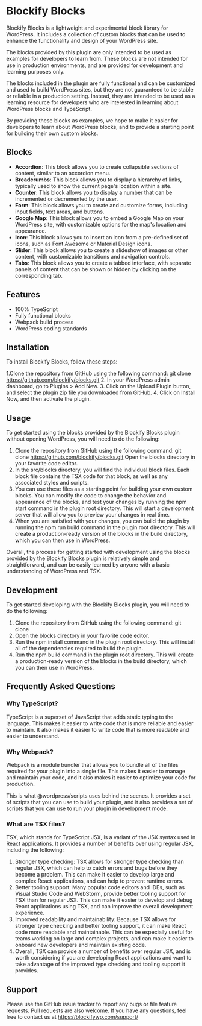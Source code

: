 # Blockify Blocks

Blockify Blocks is a lightweight and experimental block library for WordPress. It includes a collection of custom blocks
that can be used to enhance the functionality and design of your WordPress site.

The blocks provided by this plugin are only intended to be used as examples for developers to learn from. These blocks
are not intended for use in production environments, and are provided for development and learning purposes only.

The blocks included in the plugin are fully functional and can be customized and used to build WordPress sites, but they
are not guaranteed to be stable or reliable in a production setting. Instead, they are intended to be used as a learning
resource for developers who are interested in learning about WordPress blocks and TypeScript.

By providing these blocks as examples, we hope to make it easier for developers to learn about WordPress blocks, and to
provide a starting point for building their own custom blocks.

## Blocks

- **Accordion**: This block allows you to create collapsible sections of content, similar to an accordion menu.
- **Breadcrumbs**: This block allows you to display a hierarchy of links, typically used to show the current page's location within a site.
- **Counter**: This block allows you to display a number that can be incremented or decremented by the user.
- **Form**: This block allows you to create and customize forms, including input fields, text areas, and buttons.
- **Google Map**: This block allows you to embed a Google Map on your WordPress site, with customizable options for the map's location and appearance.
- **Icon**: This block allows you to insert an icon from a pre-defined set of icons, such as Font Awesome or Material Design icons.
- **Slider**: This block allows you to create a slideshow of images or other content, with customizable transitions and navigation controls.
- **Tabs**: This block allows you to create a tabbed interface, with separate panels of content that can be shown or hidden by clicking on the corresponding tab.

## Features

- 100% TypeScript
- Fully functional blocks
- Webpack build process
- WordPress coding standards

## Installation

To install Blockify Blocks, follow these steps:

1.Clone the repository from GitHub using the following command: git clone https://github.com/blockify/blocks.git
2. In your WordPress admin dashboard, go to Plugins > Add New.
3. Click on the Upload Plugin button, and select the plugin zip file you downloaded from GitHub.
4. Click on Install Now, and then activate the plugin.

## Usage

To get started using the blocks provided by the Blockify Blocks plugin without opening WordPress, you will need to do the following:

1. Clone the repository from GitHub using the following command: git clone https://github.com/blockify/blocks.git
Open the blocks directory in your favorite code editor.
2. In the src/blocks directory, you will find the individual block files. Each block file contains the TSX code for that block, as well as any associated styles and scripts.
3. You can use these files as a starting point for building your own custom blocks. You can modify the code to change the behavior and appearance of the blocks, and test your changes by running the npm start command in the plugin root directory. This will start a development server that will allow you to preview your changes in real time.
4. When you are satisfied with your changes, you can build the plugin by running the npm run build command in the plugin root directory. This will create a production-ready version of the blocks in the build directory, which you can then use in WordPress.

Overall, the process for getting started with development using the blocks provided by the Blockify Blocks plugin is relatively simple and straightforward, and can be easily learned by anyone with a basic understanding of WordPress and TSX.

## Development

To get started developing with the Blockify Blocks plugin, you will need to do the following:

1. Clone the repository from GitHub using the following command: git clone
2. Open the blocks directory in your favorite code editor.
3. Run the npm install command in the plugin root directory. This will install all of the dependencies required to build the plugin.
4. Run the npm build command in the plugin root directory. This will create a production-ready version of the blocks in the build directory, which you can then use in WordPress.

## Frequently Asked Questions

### Why TypeScript?

TypeScript is a superset of JavaScript that adds static typing to the language. This makes it easier to write code that is more reliable and easier to maintain. It also makes it easier to write code that is more readable and easier to understand.

### Why Webpack?

Webpack is a module bundler that allows you to bundle all of the files required for your plugin into a single file. This makes it easier to manage and maintain your code, and it also makes it easier to optimize your code for production.

This is what @wordpress/scripts uses behind the scenes. It provides a set of scripts that you can use to build your plugin, and it also provides a set of scripts that you can use to run your plugin in development mode.

### What are TSX files?

TSX, which stands for TypeScript JSX, is a variant of the JSX syntax used in React applications. It provides a number of benefits over using regular JSX, including the following:

1. Stronger type checking: TSX allows for stronger type checking than regular JSX, which can help to catch errors and bugs before they become a problem. This can make it easier to develop large and complex React applications, and can help to prevent runtime errors.
2. Better tooling support: Many popular code editors and IDEs, such as Visual Studio Code and WebStorm, provide better tooling support for TSX than for regular JSX. This can make it easier to develop and debug React applications using TSX, and can improve the overall development experience.
3. Improved readability and maintainability: Because TSX allows for stronger type checking and better tooling support, it can make React code more readable and maintainable. This can be especially useful for teams working on large and complex projects, and can make it easier to onboard new developers and maintain existing code.
4. Overall, TSX can provide a number of benefits over regular JSX, and is worth considering if you are developing React applications and want to take advantage of the improved type checking and tooling support it provides.

## Support

Please use the GitHub issue tracker to report any bugs or file feature requests. Pull requests are also welcome. If you have any questions, feel free to contact us at https://blockifywp.com/support/
